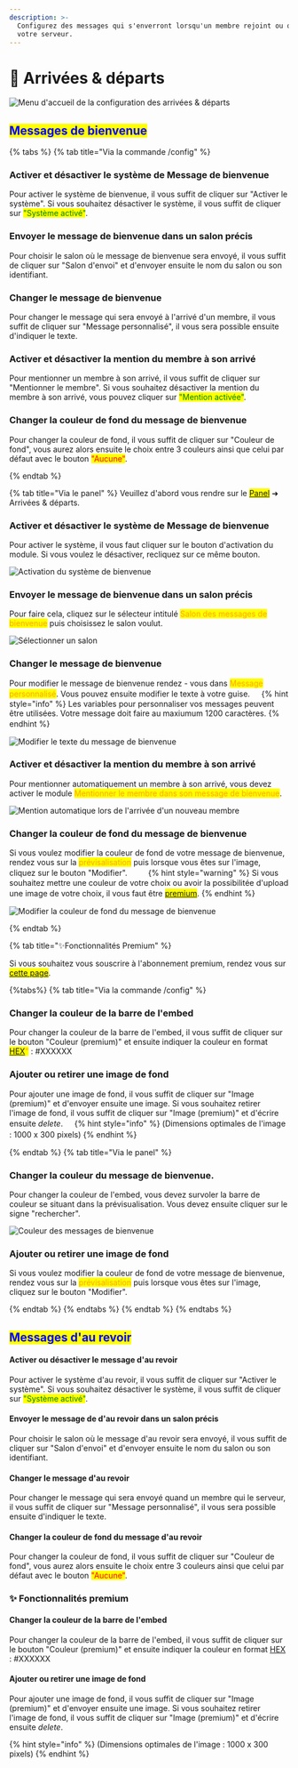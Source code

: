 ```yaml
---
description: >-
  Configurez des messages qui s'enverront lorsqu'un membre rejoint ou quitte
  votre serveur.
---
```


# 👋 Arrivées & départs

![Menu d'accueil de la configuration des arrivées & départs](<../../.gitbook/assets/welcome/view.png>)

## <mark style="color:blue;">Messages de bienvenue</mark>

{% tabs %}
{% tab title="Via la commande /config" %}
### Activer et désactiver le système de Message de bienvenue

Pour activer le système de bienvenue, il vous suffit de cliquer sur "Activer le système". Si vous souhaitez désactiver le système, il vous suffit de cliquer sur <mark style="color:green;">"Système activé"</mark>.

### Envoyer le message de bienvenue dans un salon précis

Pour choisir le salon où le message de bienvenue sera envoyé, il vous suffit de cliquer sur "Salon d'envoi" et d'envoyer ensuite le nom du salon ou son identifiant.

### Changer le message de bienvenue

Pour changer le message qui sera envoyé à l'arrivé d'un membre, il vous suffit de cliquer sur "Message personnalisé", il vous sera possible ensuite d'indiquer le texte.

### Activer et désactiver la mention du membre à son arrivé

Pour mentionner un membre à son arrivé, il vous suffit de cliquer sur "Mentionner le membre". Si vous souhaitez désactiver la mention du membre à son arrivé, vous pouvez cliquer sur <mark style="color:green;">"Mention activée"</mark>.

### Changer la couleur de fond du message de bienvenue

Pour changer la couleur de fond, il vous suffit de cliquer sur "Couleur de fond", vous aurez alors ensuite le choix entre 3 couleurs ainsi que celui par défaut avec le bouton <mark style="color:red;">"Aucune"</mark>.

{% endtab %}

{% tab title="Via le panel" %}
Veuillez d'abord vous rendre sur le <mark style="color:orange;">[Panel](https://draftbot.fr/dashboard/)</mark> ➜ Arrivées & départs.

### Activer et désactiver le système de Message de bienvenue

Pour activer le système, il vous faut cliquer sur le bouton d'activation du module. Si vous voulez le désactiver, recliquez sur ce même bouton.

![Activation du système de bienvenue](../../.gitbook/assets/welcome/dashboard-active.png)

### Envoyer le message de bienvenue dans un salon précis

Pour faire cela, cliquez sur le sélecteur intitulé <mark style="color:orange;">Salon des messages de bienvenue</mark> puis choisissez le salon voulut.

![Sélectionner un salon](../../.gitbook/assets/welcome/dashboard-choisir-salon.png)

### Changer le message de bienvenue

Pour modifier le message de bienvenue rendez - vous dans <mark style="color:orange;">Message personnalisé</mark>. Vous pouvez ensuite modifier le texte à votre guise.
ㅤ
{% hint style="info" %} 
Les variables pour personnaliser vos messages peuvent être utilisées. Votre message doit faire au maxiumum 1200 caractères.
{% endhint %}
ㅤ


![Modifier le texte du message de bienvenue](../../.gitbook/assets/welcome/dashboard-texte-welcome.png)



### Activer et désactiver la mention du membre à son arrivé

Pour mentionner automatiquement un membre à son arrivé, vous devez activer le module <mark style="color:orange;">Mentionner le membre dans son message de bienvenue</mark>.

![Mention automatique lors de l'arrivée d'un nouveau membre](../../.gitbook/assets/welcome/dashboard-mention-automatique.png)


### Changer la couleur de fond du message de bienvenue

Si vous voulez modifier la couleur de fond de votre message de bienvenue, rendez vous sur la <mark style="color:orange;">prévisalisation</mark> puis lorsque vous êtes sur l'image, cliquez sur le bouton "Modifier".
ㅤ
ㅤ
{% hint style="warning" %}
Si vous souhaitez mettre une couleur de votre choix ou avoir la possibilitée d'upload une image de votre choix, il vous faut être <mark style="color:orange;">[premium](https://draftbot.fr/premium)</mark>.
{% endhint %}
ㅤ

![Modifier la couleur de fond du message de bienvenue](../../.gitbook/assets/welcome/dashboard-imagefond.gif)

{% endtab %}

{% tab title="✨Fonctionnalités Premium" %}

Si vous souhaitez vous souscrire à l'abonnement premium, rendez vous sur <mark style="color:orange;">[cette page](https://draftbot.fr/premium)</mark>.

{%tabs%}
{% tab title="Via la commande /config" %}
### Changer la couleur de la barre de l'embed

Pour changer la couleur de la barre de l'embed, il vous suffit de cliquer sur le bouton "Couleur (premium)" et ensuite indiquer la couleur en format <mark style="color:orange;">[HEX](https://htmlcolorcodes.com/)"</mark> : #XXXXXX

### Ajouter ou retirer une image de fond

Pour ajouter une image de fond, il vous suffit de cliquer sur "Image (premium)" et d'envoyer ensuite une image. Si vous souhaitez retirer l'image de fond, il vous suffit de cliquer sur "Image (premium)" et d'écrire ensuite _delete_.
ㅤ
{% hint style="info" %}
(Dimensions optimales de l'image : 1000 x 300 pixels)
{% endhint %}
ㅤ

{% endtab %}
{% tab title="Via le panel" %}
### Changer la couleur du message de bienvenue.

Pour changer la couleur de l'embed, vous devez survoler la barre de couleur se situant dans la prévisualisation. Vous devez ensuite cliquer sur le signe "rechercher".

![Couleur des messages de bienvenue](../../.gitbook/assets/welcome/dashboard-couleur-embed.png)

### Ajouter ou retirer une image de fond

Si vous voulez modifier la couleur de fond de votre message de bienvenue, rendez vous sur la <mark style="color:orange;">prévisalisation</mark> puis lorsque vous êtes sur l'image, cliquez sur le bouton "Modifier". 

{% endtab %}
{% endtabs %}
{% endtab %}
{% endtabs %}


## <mark style="color:blue;">Messages d'au revoir</mark>

#### Activer ou désactiver le message d'au revoir

Pour activer le système d'au revoir, il vous suffit de cliquer sur "Activer le système". Si vous souhaitez désactiver le système, il vous suffit de cliquer sur <mark style="color:green;">"Système activé"</mark>.

#### Envoyer le message de d'au revoir dans un salon précis

Pour choisir le salon où le message d'au revoir sera envoyé, il vous suffit de cliquer sur "Salon d'envoi" et d'envoyer ensuite le nom du salon ou son identifiant.

#### Changer le message d'au revoir

Pour changer le message qui sera envoyé quand un membre qui le serveur, il vous suffit de cliquer sur "Message personnalisé", il vous sera possible ensuite d'indiquer le texte.

#### Changer la couleur de fond du message d'au revoir

Pour changer la couleur de fond, il vous suffit de cliquer sur "Couleur de fond", vous aurez alors ensuite le choix entre 3 couleurs ainsi que celui par défaut avec le bouton <mark style="color:red;">"Aucune"</mark>.

### :sparkles: Fonctionnalités premium

#### Changer la couleur de la barre de l'embed

Pour changer la couleur de la barre de l'embed, il vous suffit de cliquer sur le bouton "Couleur (premium)" et ensuite indiquer la couleur en format [HEX](https://htmlcolorcodes.com/) : #XXXXXX

#### Ajouter ou retirer une image de fond

Pour ajouter une image de fond, il vous suffit de cliquer sur "Image (premium)" et d'envoyer ensuite une image. Si vous souhaitez retirer l'image de fond, il vous suffit de cliquer sur "Image (premium)" et d'écrire ensuite _delete_.

{% hint style="info" %}
(Dimensions optimales de l'image : 1000 x 300 pixels)
{% endhint %}


